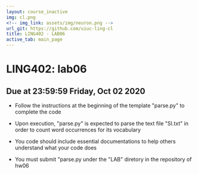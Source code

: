 ```yaml
---
layout: course_inactive
img: cl.png
<!-- img_link: assets/img/neuron.png -->
url_git: https://github.com/uiuc-ling-cl
title: LING402 - LAB06
active_tab: main_page 
---
```


# LING402: lab06
## Due at 23:59:59 Friday, Oct 02 2020

* Follow the instructions at the beginning of the template "parse.py" to complete the code

* Upon execution, "parse.py" is expected to parse the text file "SI.txt" in order to count word occurrences for its vocabulary

* You code should include essential documentations to help others understand what your code does

* You must submit "parse.py under the "LAB" diretory in the repository of hw06
